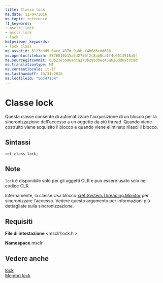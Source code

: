 ```yaml
---
title: Classe lock
ms.date: 11/04/2016
ms.topic: reference
f1_keywords:
- msclr::lock
- msclr.lock
- lock
helpviewer_keywords:
- lock class
ms.assetid: 5123edd9-6aed-497d-9a0b-f4b6d6c0d666
ms.openlocfilehash: 8876810b15a7d2736f2c8ab0ca1f4c6011918a5f
ms.sourcegitcommit: 6052185696adca270bc9bdbec45a626dd89cdcdd
ms.translationtype: MT
ms.contentlocale: it-IT
ms.lasthandoff: 10/31/2018
ms.locfileid: "50547134"
---
```

# <a name="lock-class"></a>Classe lock

Questa classe consente di automatizzare l'acquisizione di un blocco per la sincronizzazione dell'accesso a un oggetto da più thread.  Quando viene costruito viene acquisito il blocco e quando viene eliminato rilasci il blocco.

## <a name="syntax"></a>Sintassi

```
ref class lock;
```

## <a name="remarks"></a>Note

`lock` è disponibile solo per gli oggetti CLR e può essere usato solo nel codice CLR.

Internamente, la classe Usa blocco <xref:System.Threading.Monitor> per sincronizzare l'accesso. Vedere questo argomento per informazioni più dettagliate sulla sincronizzazione.

## <a name="requirements"></a>Requisiti

**File di intestazione** \<msclr\lock.h >

**Namespace** msclr

## <a name="see-also"></a>Vedere anche

[lock](../dotnet/lock.md)<br/>
[Membri lock](../dotnet/lock-members.md)